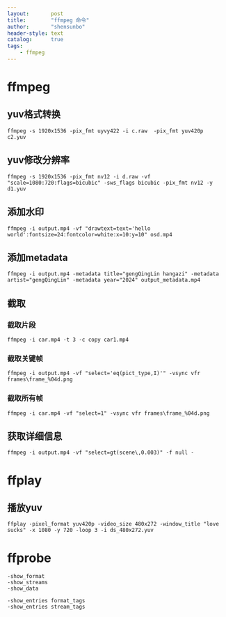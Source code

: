 ```yaml
---
layout:       post
title:        "ffmpeg 命令"
author:       "shensunbo"
header-style: text
catalog:      true
tags:
    - ffmpeg
---
```


# ffmpeg
## yuv格式转换 
`ffmpeg -s 1920x1536 -pix_fmt uyvy422 -i c.raw  -pix_fmt yuv420p  c2.yuv`
## yuv修改分辨率
`ffmpeg -s 1920x1536 -pix_fmt nv12 -i d.raw -vf "scale=1080:720:flags=bicubic" -sws_flags bicubic -pix_fmt nv12 -y d1.yuv`
## 添加水印
`ffmpeg -i output.mp4 -vf "drawtext=text='hello world':fontsize=24:fontcolor=white:x=10:y=10" osd.mp4`
## 添加metadata
`ffmpeg -i output.mp4 -metadata title="gengQingLin hangazi" -metadata artist="gengQingLin" -metadata year="2024" output_metadata.mp4`
## 截取
### 截取片段
`ffmpeg -i car.mp4 -t 3 -c copy car1.mp4`
### 截取关键帧
`ffmpeg -i output.mp4 -vf "select='eq(pict_type,I)'" -vsync vfr frames\frame_%04d.png`
### 截取所有帧
`ffmpeg -i car.mp4 -vf "select=1" -vsync vfr frames\frame_%04d.png`
## 获取详细信息
`ffmpeg -i output.mp4 -vf "select=gt(scene\,0.003)" -f null -`
# ffplay
## 播放yuv
`ffplay -pixel_format yuv420p -video_size 480x272 -window_title "love sucks" -x 1080 -y 720 -loop 3 -i ds_480x272.yuv`

# ffprobe
```
-show_format
-show_streams
-show_data

-show_entries format_tags
-show_entries stream_tags

```

